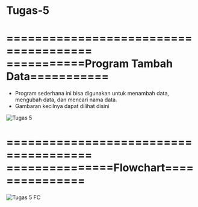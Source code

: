 # Tugas-5

======================================
===========Program Tambah Data===========
====================

- Program sederhana ini bisa digunakan untuk menambah data, mengubah data, dan mencari nama data.
- Gambaran kecilnya dapat dilihat disini

![Tugas 5](https://user-images.githubusercontent.com/56438848/71431754-a03f2000-2706-11ea-8c93-5f5f3b8973e5.PNG)


======================================
===============Flowchart===============
====================

![Tugas 5 FC](https://user-images.githubusercontent.com/56438848/71431780-e300f800-2706-11ea-88d2-184097161d73.PNG)

